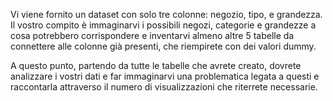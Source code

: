 Vi viene fornito un dataset con solo tre colonne: negozio, tipo, e grandezza. Il vostro compito è immaginarvi i possibili negozi, categorie e grandezze a cosa potrebbero corrispondere e inventarvi almeno altre 5 tabelle da connettere alle colonne già presenti, che riempirete con dei valori dummy. 

A questo punto, partendo da tutte le tabelle che avrete creato, dovrete analizzare i vostri dati e far immaginarvi una problematica legata a questi e raccontarla attraverso il numero di visualizzazioni che riterrete necessarie.
